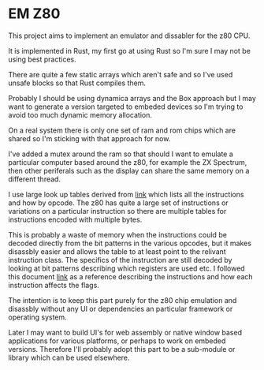 # EM Z80

This project aims to implement an emulator and dissabler for the z80 CPU.

It is implemented in Rust, my first go at using Rust so I'm sure I may not be using best practices.

There are quite a few static arrays which aren't safe and so I've used unsafe blocks so that Rust compiles them.

Probably I should be using dynamica arrays and the Box approach but I may want to generate a version targeted to embeded devices so I'm trying to avoid too much dynamic memory allocation.

On a real system there is only one set of ram and rom chips which are shared so I'm sticking with that
approach for now.

I've added a mutex around the ram so that should I want to emulate a particular computer based around the z80, for example the ZX Spectrum, then other periferals such as the display can share the same memory on a different thread.

I use large look up tables derived from [link](https://clrhome.org/table/) which lists all the instructions and how by opcode.  The z80 has quite a large set of instructions or variations on a particular instruction so there are multiple tables for instructions encoded with multiple bytes.

This is probably a waste of memory when the instructions could be decoded directly from the bit patterns in the various opcodes, but it makes disassbly easier and allows the table to at least point to the relivant instruction class.  The specifics of the instruction are still decoded by looking at bit patterns describing which registers are used etc.  I followed this document [link][def] as a reference describing the instructions and how each instruction affects the flags.

The intention is to keep this part purely for the z80 chip emulation and disassbly without any UI or dependencies an particular framework or operating system.

Later I may want to build UI's for web assembly or native window based applications for various platforms, or perhaps to work on embeded versions.  Therefore I'll probably adopt this part to be a sub-module or library which can be used elsewhere.

[def]: https://www.zilog.com/docs/z80/um0080.pdf